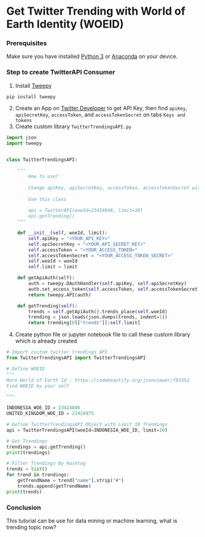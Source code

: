# Get Twitter Trending with World of Earth Identity (WOEID)


<!--more-->

### Prerequisites

Make sure you have installed [Python 3](https://www.python.org/downloads/) or [Anaconda](https://www.anaconda.com/) on your device.

### Step to create TwitterAPI Consumer

1. Install [Tweepy](https://www.tweepy.org/)
```
pip install tweepy
```
2. Create an App on [Twitter Developer](https://developer.twitter.com/) to get API Key, then find `apiKey`, `apiSecretKey`, `accessToken`, and `accessTokenSecret` on tabs `Keys and tokens`
3. Create custom library `TwitterTrendingsAPI.py`
```python
import json
import tweepy


class TwitterTrendingsAPI:
    
    """
        How to use?
        
        Change apiKey, apiSecretKey, accessToken, accessTokenSecret with your own Twitter Apps from https://developer.twitter.com
        
        Use this class
        
        api = TwitterAPI(woeId=23424846, limit=10)
        api.getTrending()
    """

    def __init__(self, woeId, limit):
        self.apiKey = "<YOUR_API_KEY>"
        self.apiSecretKey = "<YOUR_API_SECRET_KEY>"
        self.accessToken = "<YOUR_ACCESS_TOKEN>"
        self.accessTokenSecret = "<YOUR_ACCESS_TOKEN_SECRET>"
        self.woeId = woeId
        self.limit = limit

    def getApiAuth(self):
        auth = tweepy.OAuthHandler(self.apiKey, self.apiSecretKey)
        auth.set_access_token(self.accessToken, self.accessTokenSecret)
        return tweepy.API(auth)

    def getTrending(self):
        trends = self.getApiAuth().trends_place(self.woeId)
        trending = json.loads(json.dumps(trends, indent=1))
        return trending[0]["trends"][:self.limit]

```
4. Create python file or jupyter notebook file to call these custom library which is already created
```python
# Import custom twitter trendings API
from TwitterTrendingsAPI import TwitterTrendingsAPI

# Define WOEID
"""
More World of Earth Id : https://codebeautify.org/jsonviewer/f83352
Find WOEID by your self

"""

INDONESIA_WOE_ID = 23424846
UNITED_KINGDOM_WOE_ID = 23424975

# Define TwitterTrendingsAPI Object with Limit 10 Trendings
api = TwitterTrendingsAPI(woeId=INDONESIA_WOE_ID, limit=10)

# Get Trendings
trendings = api.getTrending()
print(trendings)

# Filter Trendings By Hashtag
trends = list()
for trend in trendings:
    getTrendName = trend["name"].strip("#")
    trends.append(getTrendName)
print(trends)
```
### Conclusion
This tutorial can be use for data mining or machine learning, what is trending topic now?